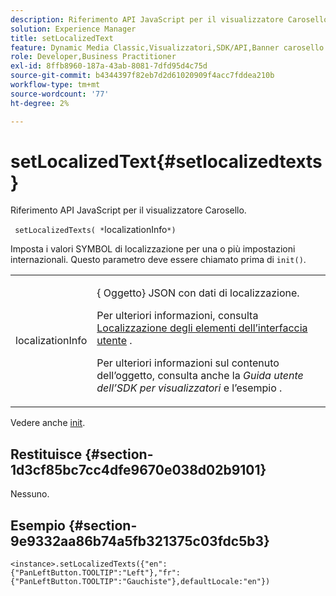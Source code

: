 ```yaml
---
description: Riferimento API JavaScript per il visualizzatore Carosello.
solution: Experience Manager
title: setLocalizedText
feature: Dynamic Media Classic,Visualizzatori,SDK/API,Banner carosello
role: Developer,Business Practitioner
exl-id: 8ffb8960-187a-43ab-8081-7dfd95d4c75d
source-git-commit: b4344397f82eb7d2d61020909f4acc7fddea210b
workflow-type: tm+mt
source-wordcount: '77'
ht-degree: 2%

---
```


# setLocalizedText{#setlocalizedtexts}

Riferimento API JavaScript per il visualizzatore Carosello.

` setLocalizedTexts( *`localizationInfo`*)`

Imposta i valori SYMBOL di localizzazione per una o più impostazioni internazionali. Questo parametro deve essere chiamato prima di `init()`.

<table id="table_896DFF34A68A403DB93A6D597461A573"> 
 <tbody> 
  <tr> 
   <td colname="col1"> <p> <span class="codeph"> <span class="varname"> localizationInfo</span> </span> </p> </td> 
   <td colname="col2"> <p> {<span class="codeph"> Oggetto</span>} JSON con dati di localizzazione. </p> <p>Per ulteriori informazioni, consulta <a href="../../../c-html5-aem-asset-viewers/c-html5-aem-carousel/c-html5-aem-carousel-localization.md" format="dita" scope="local"> Localizzazione degli elementi dell’interfaccia utente</a> . </p> <p>Per ulteriori informazioni sul contenuto dell’oggetto, consulta anche la <i>Guida utente dell’SDK per visualizzatori</i> e l’esempio . </p> </td> 
  </tr> 
 </tbody> 
</table>

Vedere anche [init](../../../c-html5-aem-asset-viewers/c-html5-aem-carousel/c-html5-aem-carousel-javascriptapiref/r-html5-aem-carousel-javascriptapiref-init.md#reference-aee94dd92a28410784f7a1792e28683b).

## Restituisce {#section-1d3cf85bc7cc4dfe9670e038d02b9101}

Nessuno.

## Esempio {#section-9e9332aa86b74a5fb321375c03fdc5b3}

```
<instance>.setLocalizedTexts({"en":{"PanLeftButton.TOOLTIP":"Left"},"fr":{"PanLeftButton.TOOLTIP":"Gauchiste"},defaultLocale:"en"})
```
